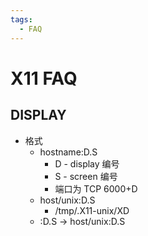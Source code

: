 ```yaml
---
tags:
  - FAQ
---
```


# X11 FAQ

## DISPLAY

- 格式
  - hostname:D.S
    - D - display 编号
    - S - screen 编号
    - 端口为 TCP 6000+D
  - host/unix:D.S
    - /tmp/.X11-unix/XD
  - :D.S -> host/unix:D.S
